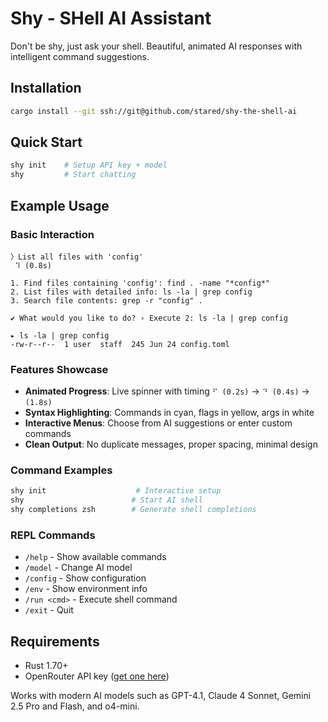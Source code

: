 # Shy - SHell AI Assistant

Don't be shy, just ask your shell. Beautiful, animated AI responses with intelligent command suggestions.

## Installation

```bash
cargo install --git ssh://git@github.com/stared/shy-the-shell-ai
```

## Quick Start

```bash
shy init    # Setup API key + model
shy         # Start chatting
```

## Example Usage

### Basic Interaction

```
〉List all files with 'config'
 ⠹ (0.8s)

1. Find files containing 'config': find . -name "*config*"
2. List files with detailed info: ls -la | grep config
3. Search file contents: grep -r "config" .

✔ What would you like to do? › Execute 2: ls -la | grep config

▸ ls -la | grep config
-rw-r--r--  1 user  staff  245 Jun 24 config.toml
```

### Features Showcase

- **Animated Progress**: Live spinner with timing `⠋ (0.2s)` → `⠙ (0.4s)` → `(1.8s)`
- **Syntax Highlighting**: Commands in cyan, flags in yellow, args in white
- **Interactive Menus**: Choose from AI suggestions or enter custom commands
- **Clean Output**: No duplicate messages, proper spacing, minimal design

### Command Examples

```bash
shy init                    # Interactive setup
shy                        # Start AI shell
shy completions zsh        # Generate shell completions
```

### REPL Commands

- `/help` - Show available commands
- `/model` - Change AI model
- `/config` - Show configuration
- `/env` - Show environment info
- `/run <cmd>` - Execute shell command
- `/exit` - Quit

## Requirements

- Rust 1.70+
- OpenRouter API key ([get one here](https://openrouter.ai/))

Works with modern AI models such as GPT-4.1, Claude 4 Sonnet, Gemini 2.5 Pro and Flash, and o4-mini.
